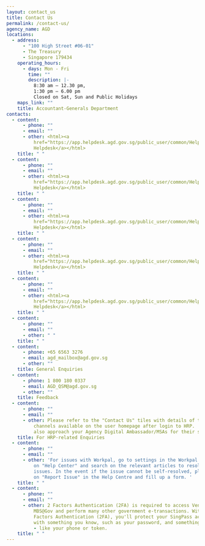 ```yaml
---
layout: contact_us
title: Contact Us
permalink: /contact-us/
agency_name: AGD
locations:
  - address:
      - "100 High Street #06-01"
      - The Treasury
      - Singapore 179434
    operating_hours:
      - days: Mon - Fri
        time: ""
        description: |-
          8:30 am – 12.30 pm,
          1:30 pm – 6.00 pm
          Closed on Sat, Sun and Public Holidays
    maps_link: ""
    title: Accountant-Generals Department
contacts:
  - content:
      - phone: ""
      - email: ""
      - other: <html><a
          href="https://app.helpdesk.agd.gov.sg/public_user/common/Helpdesk.aspx?c9osI0quCY6Ly9siZW8epKc2QbDMoJJw9LSQzrVc7kX+xOb+nc3OK4IelfsO5ZGd">Vendors@Gov
          Helpdesk</a></html>
    title: " "
  - content:
      - phone: ""
      - email: ""
      - other: <html><a
          href="https://app.helpdesk.agd.gov.sg/public_user/common/Helpdesk.aspx?Cs91gGZjsuz/ndWcDIkGhKw0VAx37y8uLLcpTMec57Sn/wDM7lEgQ8unvajDYEUx">Pension
          Helpdesk</a></html>
    title: " "
  - content:
      - phone: ""
      - email: ""
      - other: <html><a
          href="https://app.helpdesk.agd.gov.sg/public_user/common/Helpdesk.aspx?Cs91gGZjsuz/ndWcDIkGhKw0VAx37y8uLLcpTMec57Sn/wDM7lEgQ8unvajDYEUx">PaC@Gov
          Helpdesk</a></html>
    title: " "
  - content:
      - phone: ""
      - email: ""
      - other: <html><a
          href="https://app.helpdesk.agd.gov.sg/public_user/common/Helpdesk.aspx?j8ZGHXSDIBTn3Y133wWZLxunVI8fXzpLfA244C9ateNpt4anhce/j11WmeQxlHNA">NFS@Gov
          Helpdesk</a></html>
    title: " "
  - content:
      - phone: ""
      - email: ""
      - other: <html><a
          href="https://app.helpdesk.agd.gov.sg/public_user/common/Helpdesk.aspx?KFRZ30LegoiwqVn+nwWKkgMfRI43hDIAazMhJA9R4d7oslk+cuENvX6EQdE8LQuC">Fi@Gov
          Helpdesk</a></html>
    title: " "
  - content:
      - phone: ""
      - email: ""
      - other: " "
    title: " "
  - content:
      - phone: +65 6563 3276
      - email: agd_mailbox@agd.gov.sg
      - other: ""
    title: General Enquiries
  - content:
      - phone: 1 800 180 0337
      - email: AGD_QSM@agd.gov.sg
      - other: ""
    title: Feedback
  - content:
      - phone: ""
      - email: ""
      - other: Please refer to the "Contact Us" tiles with details of the contact
          channels available on the user homepage after login to HRP.  You may
          also approach your Agency Digital Ambassador/MSAs for their support.
    title: For HRP-related Enquiries
  - content:
      - phone: ""
      - email: ""
      - other: 'For issues with Workpal, go to settings in the Workpal mobile app, tap
          on "Help Center" and search on the relevant articles to resolve the
          issues. In the event if the issue cannot be self-resolved, please tap
          on "Report Issue" in the Help Centre and fill up a form. '
    title: " "
  - content:
      - phone: ""
      - email: ""
      - other: 2 Factors Authentication (2FA) is required to access Vendors@Gov and
          MBS@Gov and perform many other government e-transactions. With 2
          Factors Authentication (2FA), you'll protect your SingPass account
          with something you know, such as your password, and something you have
          - like your phone or token.
    title: " "
---
```

